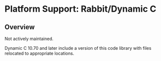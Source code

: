 Platform Support: Rabbit/Dynamic C
==================================

Overview
--------
Not actively maintained.

Dynamic C 10.70 and later include a version of this code library with 
files relocated to appropriate locations.
